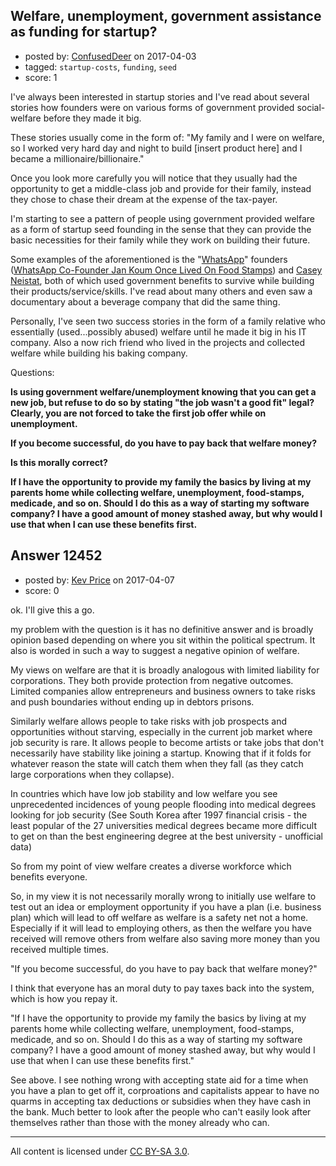 ## Welfare, unemployment, government assistance as funding for startup?

- posted by: [ConfusedDeer](https://stackexchange.com/users/1293907/confuseddeer) on 2017-04-03
- tagged: `startup-costs`, `funding`, `seed`
- score: 1

I've always been interested in startup stories and I've read about several stories how founders were on various forms of government provided social-welfare before they made it big. 

These stories usually come in the form of:
"My family and I were on welfare, so I worked very hard day and night to build [insert product here] and I became a millionaire/billionaire."

 Once you look more carefully you will notice that they usually had the opportunity to get a middle-class job and provide for their family, instead they chose to chase their dream at the expense of the tax-payer.

I'm starting to see a pattern of people using government provided welfare as a form of startup seed founding in the sense that they can provide the basic necessities for their family while they work on building their future.

Some examples of the aforementioned  is the "[WhatsApp][1]" founders ([WhatsApp Co-Founder Jan Koum Once Lived On Food Stamps][2]) and [Casey Neistat][3], both of which used government benefits to survive while building their products/service/skills. I've read about many others and even saw a documentary about a beverage company that did the same thing.

Personally, I've seen two success stories in the form of a family relative who essentially (used...possibly abused) welfare until he made it big in his IT company. Also a now rich friend who lived in the projects and collected welfare while building his baking company.

Questions:

**Is using government welfare/unemployment knowing that you can get a new job, but refuse to do so by stating "the job wasn't a good fit" legal? Clearly, you are not forced to take the first job offer while on unemployment.**

**If you become successful, do you have to pay back that welfare money?**

**Is this morally correct?**

**If I have the opportunity to provide my family the basics by living at my parents home while collecting welfare, unemployment, food-stamps, medicade, and so on. Should I do this as a way of starting my software company? I have a good amount of money stashed away, but why would I use that when I can use these benefits first.**


  [1]: http://fundersandfounders.com/too-poor-to-succeed-jan-koum-whatsapp/
  [2]: http://www.businessinsider.com/whatsapp-jan-koum-lived-on-food-stamps-2014-2
  [3]: http://www.thesquander.com/casey-neistats-net-worth/


## Answer 12452

- posted by: [Kev Price](https://stackexchange.com/users/1109274/kev-price) on 2017-04-07
- score: 0

ok. 
I'll give this a go.

my problem with the question is it has no definitive answer and is broadly opinion based depending on where you sit within the political spectrum. It also is worded in such a way to suggest a negative opinion of welfare.

My views on welfare are that it is broadly analogous with limited liability for corporations. They both provide protection from negative outcomes. Limited companies allow entrepreneurs and business owners to take risks and push boundaries without ending up in debtors prisons.

Similarly welfare allows people to take risks with job prospects and opportunities without starving, especially in the current job market where job security is rare. It allows people to become artists or take jobs that don't necessarily have stability like joining a startup. Knowing that if it folds for whatever reason the state will catch them when they fall (as they catch large corporations when they collapse).

In countries which have low job stability and low welfare you see unprecedented incidences of young people flooding into medical degrees looking for job security (See South Korea after 1997 financial crisis - the least popular of the 27 universities medical degrees became more difficult to get on than the best engineering degree at the best university - unofficial data)

So from my point of view welfare creates a diverse workforce which benefits everyone.

So, in my view it is not necessarily morally wrong to initially use welfare to test out an idea or employment opportunity if you have a plan (i.e. business plan) which will lead to off welfare as welfare is a safety net not a home. Especially if it will lead to employing others, as then the welfare you have received will remove others from welfare also saving more money than you received multiple times.

"If you become successful, do you have to pay back that welfare money?"

I think that everyone has an moral duty to pay taxes back into the system, which is how you repay it.

"If I have the opportunity to provide my family the basics by living at my parents home while collecting welfare, unemployment, food-stamps, medicade, and so on. Should I do this as a way of starting my software company? I have a good amount of money stashed away, but why would I use that when I can use these benefits first."

See above. I see nothing wrong with accepting state aid for a time when you have a plan to get off it, corproations and capitalists appear to have no quarms in accepting tax deductions or subsidies when they have cash in the bank. Much better to look after the people who can't easily look after themselves rather than those with the money already who can.



---

All content is licensed under [CC BY-SA 3.0](https://creativecommons.org/licenses/by-sa/3.0/).
